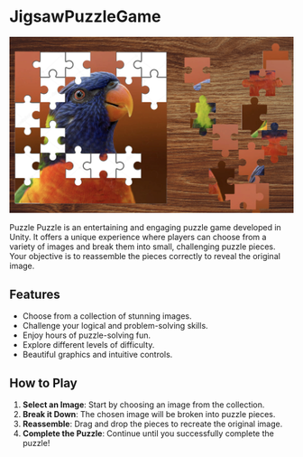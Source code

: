 # JigsawPuzzleGame

![Game Screenshot](Screenshot1.png)

Puzzle Puzzle is an entertaining and engaging puzzle game developed in Unity. It offers a unique experience where players can choose from a variety of images and break them into small, challenging puzzle pieces. Your objective is to reassemble the pieces correctly to reveal the original image. 

## Features

- Choose from a collection of stunning images.
- Challenge your logical and problem-solving skills.
- Enjoy hours of puzzle-solving fun.
- Explore different levels of difficulty.
- Beautiful graphics and intuitive controls.

## How to Play

1. **Select an Image**: Start by choosing an image from the collection.
2. **Break it Down**: The chosen image will be broken into puzzle pieces.
3. **Reassemble**: Drag and drop the pieces to recreate the original image.
4. **Complete the Puzzle**: Continue until you successfully complete the puzzle!
